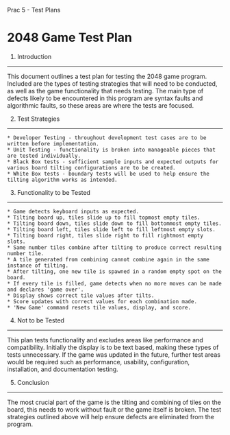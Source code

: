 Prac 5 - Test Plans

2048 Game Test Plan
===================

1. Introduction
---------------

This document outlines a test plan for testing the 2048 game program. Included are the types of testing strategies that will need to be conducted, as well as the game functionality that needs testing. The main type of defects likely to be encountered in this program are syntax faults and algorithmic faults, so these areas are where the tests are focused.

2. Test Strategies
---------------

    * Developer Testing - throughout development test cases are to be written before implementation. 
    * Unit Testing - functionality is broken into manageable pieces that are tested individually. 
    * Black Box tests - sufficient sample inputs and expected outputs for various board tilting configurations are to be created. 
    * White Box tests - boundary tests will be used to help ensure the tilting algorithm works as intended.

3. Functionality to be Tested
---------------

    * Game detects keyboard inputs as expected.
    * Tilting board up, tiles slide up to fill topmost empty tiles.
    * Tilting board down, tiles slide down to fill bottommost empty tiles.
    * Tilting board left, tiles slide left to fill leftmost empty slots.
    * Tilting board right, tiles slide right to fill rightmost empty slots.
    * Same number tiles combine after tilting to produce correct resulting number tile.
    * A tile generated from combining cannot combine again in the same instance of tilting.
    * After tilting, one new tile is spawned in a random empty spot on the board.
    * If every tile is filled, game detects when no more moves can be made and declares 'game over'.
    * Display shows correct tile values after tilts. 
    * Score updates with correct values for each combination made.
    * 'New Game' command resets tile values, display, and score.

4. Not to be Tested
---------------

This plan tests functionality and excludes areas like performance and compatibility. Initially the display is to be text based, making these types of tests unnecessary. If the game was updated in the future, further test areas would be required such as performance, usability, configuration, installation, and documentation testing.

5. Conclusion
---------------

The most crucial part of the game is the tilting and combining of tiles on the board, this needs to work without fault or the game itself is broken. The test strategies outlined above will help ensure defects are eliminated from the program. 
